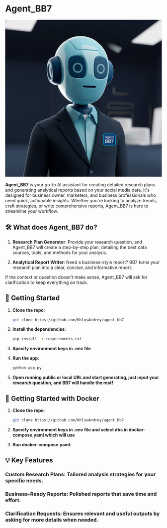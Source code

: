 # Agent_BB7

![Agent_BB7](helper/agent_bb7.png)

**Agent_BB7** is your go-to AI assistant for creating detailed research plans and generating analytical reports based on your social media data. It's designed for business owner, marketers, and business professionals who need quick, actionable insights. Whether you're looking to analyze trends, craft strategies, or write comprehensive reports, Agent_BB7 is here to streamline your workflow.

## 🛠 What does Agent_BB7 do?

1. **Research Plan Generator**: Provide your research question, and Agent_BB7 will create a step-by-step plan, detailing the best data sources, tools, and methods for your analysis.
   
2. **Analytical Report Writer**: Need a business-style report? BB7 turns your research plan into a clear, concise, and informative report.
   

If the context or question doesn't make sense, Agent_BB7 will ask for clarification to keep everything on track.

## 🚀 Getting Started

1. **Clone the repo**:  
   ```bash
   git clone https://github.com/KhlusAndrey/agent_bb7
2. **Install the dependencies**:

    ```bash 
    pip install -r requirements.txt
3. **Specify environment keys in .env file**

4. **Run the app**:
    ```bash
    python app.py
5. **Open running public or local URL and start generating, just input your research question, and BB7 will handle the rest!**

## 🚀 Getting Started with Docker
1. **Clone the repo**:  
   ```bash
   git clone https://github.com/KhlusAndrey/agent_bb7

2. **Specify environment keys in .env file and select dbs in docker-compose.yaml which will use**

3. **Run docker-compose.yaml**:

## 💡 Key Features

### Custom Research Plans: Tailored analysis strategies for your specific needs.
### Business-Ready Reports: Polished reports that save time and effort.
### Clarification Requests: Ensures relevant and useful outputs by asking for more details when needed.